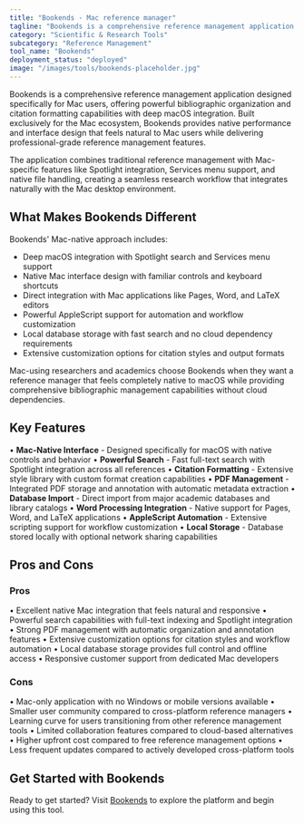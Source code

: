 ```yaml
---
title: "Bookends - Mac reference manager"
tagline: "Bookends is a comprehensive reference management application designed specifically for Mac users, offering powerful bibliographic organization and citation formatting capabilities..."
category: "Scientific & Research Tools"
subcategory: "Reference Management"
tool_name: "Bookends"
deployment_status: "deployed"
image: "/images/tools/bookends-placeholder.jpg"
---
```


Bookends is a comprehensive reference management application designed specifically for Mac users, offering powerful bibliographic organization and citation formatting capabilities with deep macOS integration. Built exclusively for the Mac ecosystem, Bookends provides native performance and interface design that feels natural to Mac users while delivering professional-grade reference management features.

The application combines traditional reference management with Mac-specific features like Spotlight integration, Services menu support, and native file handling, creating a seamless research workflow that integrates naturally with the Mac desktop environment.

## What Makes Bookends Different

Bookends' Mac-native approach includes:
- Deep macOS integration with Spotlight search and Services menu support
- Native Mac interface design with familiar controls and keyboard shortcuts
- Direct integration with Mac applications like Pages, Word, and LaTeX editors
- Powerful AppleScript support for automation and workflow customization
- Local database storage with fast search and no cloud dependency requirements
- Extensive customization options for citation styles and output formats

Mac-using researchers and academics choose Bookends when they want a reference manager that feels completely native to macOS while providing comprehensive bibliographic management capabilities without cloud dependencies.

## Key Features

• **Mac-Native Interface** - Designed specifically for macOS with native controls and behavior
• **Powerful Search** - Fast full-text search with Spotlight integration across all references
• **Citation Formatting** - Extensive style library with custom format creation capabilities
• **PDF Management** - Integrated PDF storage and annotation with automatic metadata extraction
• **Database Import** - Direct import from major academic databases and library catalogs
• **Word Processing Integration** - Native support for Pages, Word, and LaTeX applications
• **AppleScript Automation** - Extensive scripting support for workflow customization
• **Local Storage** - Database stored locally with optional network sharing capabilities

## Pros and Cons

### Pros
• Excellent native Mac integration that feels natural and responsive
• Powerful search capabilities with full-text indexing and Spotlight integration
• Strong PDF management with automatic organization and annotation features
• Extensive customization options for citation styles and workflow automation
• Local database storage provides full control and offline access
• Responsive customer support from dedicated Mac developers

### Cons
• Mac-only application with no Windows or mobile versions available
• Smaller user community compared to cross-platform reference managers
• Learning curve for users transitioning from other reference management tools
• Limited collaboration features compared to cloud-based alternatives
• Higher upfront cost compared to free reference management options
• Less frequent updates compared to actively developed cross-platform tools

## Get Started with Bookends

Ready to get started? Visit [Bookends](https://www.sonnysoftware.com/) to explore the platform and begin using this tool.